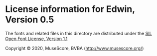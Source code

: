 # License information for Edwin, Version 0.5

The fonts and related files in this directory are distributed under the [SIL Open Font License, Version 1.1](./LICENSE.OFL)

Copyright © 2020, MuseScore, BVBA (http://www.musescore.org/)

